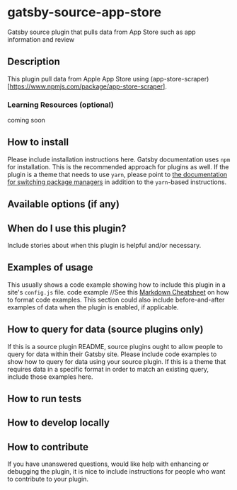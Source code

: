 # gatsby-source-app-store
Gatsby source plugin that pulls data from App Store such as app information and review

## Description
This plugin pull data from Apple App Store using (app-store-scraper)[https://www.npmjs.com/package/app-store-scraper]. 

### Learning Resources (optional)
coming soon

## How to install
Please include installation instructions here.
Gatsby documentation uses `npm` for installation. This is the recommended approach for plugins as well.
If the plugin is a theme that needs to use `yarn`, please point to [the documentation for switching package managers](/docs/gatsby-cli/#how-to-change-your-default-package-manager-for-your-next-project) in addition to the `yarn`-based instructions.

## Available options (if any)


## When do I use this plugin?
Include stories about when this plugin is helpful and/or necessary.
## Examples of usage
This usually shows a code example showing how to include this plugin in a site's `config.js` file.
    code example
//See this [Markdown Cheatsheet](https://github.com/adam-p/markdown-here/wiki/Markdown-Cheatsheet#code) on how to format code examples.
This section could also include before-and-after examples of data when the plugin is enabled, if applicable.
## How to query for data (source plugins only)

If this is a source plugin README, source plugins ought to allow people to query for data within their Gatsby site. Please include code examples to show how to query for data using your source plugin.
If this is a theme that requires data in a specific format in order to match an existing query, include those examples here.
## How to run tests
## How to develop locally
## How to contribute
If you have unanswered questions, would like help with enhancing or debugging the plugin, it is nice to include instructions for people who want to contribute to your plugin.
